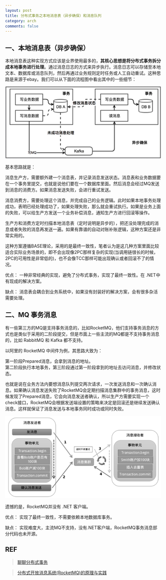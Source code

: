 ```yaml
---
layout: post
title: 分布式事务之本地消息表（异步确保）和消息队列
category: arch
comments: false
---
```


## 一、本地消息表（异步确保）
本地消息表这种实现方式应该是业界使用最多的，**其核心思想是将分布式事务拆分成本地事务进行处理**。通过消息日志的方式来异步执行。消息日志可以存储至本地文本、数据库或消息队列，然后再通过业务规则定时任务或人工自动重试。这种思路是来源于ebay。我们可以从下面的流程图中看出其中的一些细节：

![async-message](/images/201812/async-message.png)

基本思路就是：

消息生产方，需要额外建一个消息表，并记录消息发送状态。消息表和业务数据要在一个事务里提交，也就是说他们要在一个数据库里面。然后消息会经过MQ发送到消息的消费方。如果消息发送失败，会进行重试发送。

消息消费方，需要处理这个消息，并完成自己的业务逻辑。此时如果本地事务处理成功，表明已经处理成功了，如果处理失败，那么就会重试执行。如果是业务上面的失败，可以给生产方发送一个业务补偿消息，通知生产方进行回滚等操作。

生产方和消费方定时扫描本地消息表（定时说明是异步的），把还没处理完成的消息或者失败的消息再发送一遍。如果有靠谱的自动对账补账逻辑，这种方案还是非常实用的。

这种方案遵循BASE理论，采用的是最终一致性，笔者认为是这几种方案里面比较适合实际业务场景的，即不会出现像2PC那样复杂的实现(当调用链很长的时候，2PC的可用性是非常低的)，也不会像TCC那样可能出现确认或者回滚不了的情况。

优点： 一种非常经典的实现，避免了分布式事务，实现了最终一致性。在 .NET中 有现成的解决方案。

缺点： 消息表会耦合到业务系统中，如果没有封装好的解决方案，会有很多杂活需要处理。

## 二、MQ 事务消息
有一些第三方的MQ是支持事务消息的，比如RocketMQ，他们支持事务消息的方式也是类似于采用的二阶段提交，但是市面上一些主流的MQ都是不支持事务消息的，比如 RabbitMQ 和 Kafka 都不支持。

以阿里的 RocketMQ 中间件为例，其思路大致为：

第一阶段Prepared消息，会拿到消息的地址。  
第二阶段执行本地事务，第三阶段通过第一阶段拿到的地址去访问消息，并修改状态。

也就是说在业务方法内要想消息队列提交两次请求，一次发送消息和一次确认消息。如果确认消息发送失败了RocketMQ会定期扫描消息集群中的事务消息，这时候发现了Prepared消息，它会向消息发送者确认，所以生产方需要实现一个check接口，RocketMQ会根据发送端设置的策略来决定是回滚还是继续发送确认消息。这样就保证了消息发送与本地事务同时成功或同时失败。

![ds-mq](/images/201812/ds-mq.png)

遗憾的是，RocketMQ并没有 .NET 客户端。

优点： 实现了最终一致性，不需要依赖本地数据库事务。

缺点： 实现难度大，主流MQ不支持，没有.NET客户端，RocketMQ事务消息部分代码也未开源。

## REF
>[聊聊分布式事务](https://www.cnblogs.com/savorboard/p/distributed-system-transaction-consistency.html)  

>[分布式开放消息系统(RocketMQ)的原理与实践](https://www.jianshu.com/p/453c6e7ff81c)